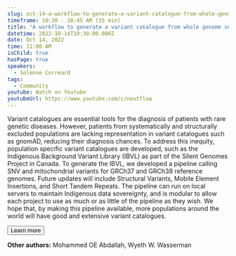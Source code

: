 ```yaml
---
slug: oct-14-a-workflow-to-generate-a-variant-catalogue-from-whole-genome-sequences
timeframe: 10:30 - 10:45 AM (15 min)
title: "A workflow to generate a variant catalogue from whole genome sequences"
datetime: 2022-10-14T10:30:00.000Z
date: Oct 14, 2022
time: 11:00 AM
isChild: true
hasPage: true
speakers:
  - Solenne Correard
tags:
  - Community
youtube: Watch on Youtube
youtubeUrl: https://www.youtube.com/c/nextflow
---
```

Variant catalogues are essential tools for the diagnosis of patients with rare genetic diseases. However, patients from systematically and structurally excluded populations are lacking representation in variant catalogues such as gnomAD, reducing their diagnosis chances. To address this inequity, population specific variant catalogues are developed, such as the Indigenous Background Variant Library (IBVL) as part of the Silent Genomes Project in Canada. To generate the IBVL, we developed a pipeline calling SNV and mitochondrial variants for GRCh37 and GRCh38 reference genomes. Future updates will include Structural Variants, Mobile Element Insertions, and Short Tandem Repeats. The pipeline can run on local servers to maintain Indigenous data sovereignty, and is modular to allow each project to use as much or as little of the pipeline as they wish. We hope that, by making this pipeline available, more populations around the world will have good and extensive variant catalogues.

<Button to="https://www.bcchr.ca/silent-genomes-project/ibvl">
  Learn more
</Button>

**Other authors:** Mohammed OE Abdallah, Wyeth W. Wasserman
